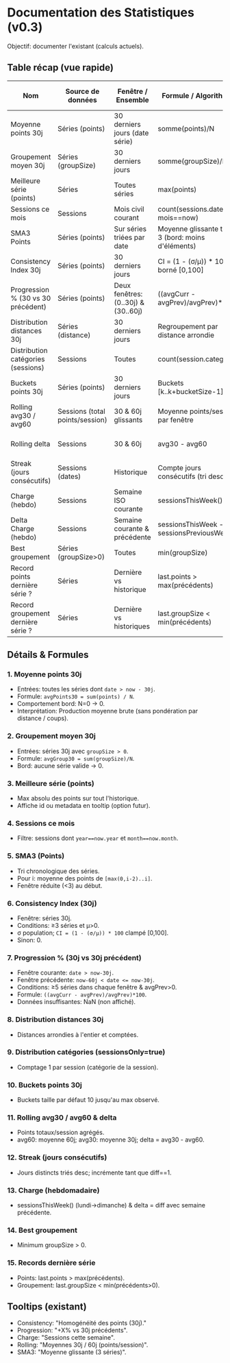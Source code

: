 # Documentation des Statistiques (v0.3)

Objectif: documenter l'existant (calculs actuels).

## Table récap (vue rapide)
| Nom | Source de données | Fenêtre / Ensemble | Formule / Algorithme | Conditions d'affichage | Valeurs limites / Fallback |
|-----|-------------------|--------------------|----------------------|------------------------|----------------------------|
| Moyenne points 30j | Séries (points) | 30 derniers jours (date série) | somme(points)/N | ≥1 série dans fenêtre | 0 si aucune série |
| Groupement moyen 30j | Séries (groupSize) | 30 derniers jours | somme(groupSize)/N | ≥1 série avec groupSize>0 | 0 si aucune |
| Meilleure série (points) | Séries | Toutes séries | max(points) | ≥1 série | null/"-" si aucune |
| Sessions ce mois | Sessions | Mois civil courant | count(sessions.date mois==now) | ≥0 (toujours) | 0 |
| SMA3 Points | Séries (points) | Sur séries triées par date | Moyenne glissante taille 3 (bord: moins d'éléments) | ≥1 série | suit valeurs réelles |
| Consistency Index 30j | Séries (points) | 30 derniers jours | CI = (1 - (σ/μ)) * 100, borné [0,100] | ≥3 séries et μ>0 | 0 si insuffisant |
| Progression % (30 vs 30 précédent) | Séries (points) | Deux fenêtres: (0..30j) & (30..60j) | ((avgCurr - avgPrev)/avgPrev)*100 | ≥5 séries dans chaque fenêtre & avgPrev>0 | NaN → non affiché |
| Distribution distances 30j | Séries (distance) | 30 derniers jours | Regroupement par distance arrondie | ≥1 série | Liste vide |
| Distribution catégories (sessions) | Sessions | Toutes | count(session.category) | ≥1 session | Vide si aucune |
| Buckets points 30j | Séries (points) | 30 derniers jours | Buckets [k..k+bucketSize-1] | ≥1 série | Liste vide |
| Rolling avg30 / avg60 | Sessions (total points/session) | 30 & 60j glissants | Moyenne points/session par fenêtre | ≥1 session dans fenêtre | 0 si vide |
| Rolling delta | Sessions | 30 & 60j | avg30 - avg60 | Average calculées | 0 si pas de données |
| Streak (jours consécutifs) | Sessions (dates) | Historique | Compte jours consécutifs (tri desc) | ≥1 session | 0 |
| Charge (hebdo) | Sessions | Semaine ISO courante | sessionsThisWeek() | ≥0 | 0 |
| Delta Charge (hebdo) | Sessions | Semaine courante & précédente | sessionsThisWeek - sessionsPreviousWeek | ≥0 | 0 |
| Best groupement | Séries (groupSize>0) | Toutes | min(groupSize) | ≥1 série valide | 0 |
| Record points dernière série ? | Séries | Dernière vs historique | last.points > max(précédents) | ≥2 séries | false |
| Record groupement dernière série ? | Séries | Dernière vs historiques | last.groupSize < min(précédents) | ≥2 séries valides | false |

## Détails & Formules

### 1. Moyenne points 30j
- Entrées: toutes les séries dont `date > now - 30j`.
- Formule: `avgPoints30 = sum(points) / N`.
- Comportement bord: N=0 → 0.
- Interprétation: Production moyenne brute (sans pondération par distance / coups). 

### 2. Groupement moyen 30j
- Entrées: séries 30j avec `groupSize > 0`.
- Formule: `avgGroup30 = sum(groupSize)/N`.
- Bord: aucune série valide → 0.

### 3. Meilleure série (points)
- Max absolu des points sur tout l'historique.
- Affiche id ou metadata en tooltip (option futur).

### 4. Sessions ce mois
- Filtre: sessions dont `year==now.year` et `month==now.month`.

### 5. SMA3 (Points)
- Tri chronologique des séries.
- Pour i: moyenne des points de `[max(0,i-2)..i]`.
- Fenêtre réduite (<3) au début.

### 6. Consistency Index (30j)
- Fenêtre: séries 30j.
- Conditions: ≥3 séries et μ>0.
- σ population; `CI = (1 - (σ/μ)) * 100` clampé [0,100].
- Sinon: 0.

### 7. Progression % (30j vs 30j précédent)
- Fenêtre courante: `date > now-30j`.
- Fenêtre précédente: `now-60j < date <= now-30j`.
- Conditions: ≥5 séries dans chaque fenêtre & avgPrev>0.
- Formule: `((avgCurr - avgPrev)/avgPrev)*100`.
- Données insuffisantes: NaN (non affiché).

### 8. Distribution distances 30j
- Distances arrondies à l'entier et comptées.

### 9. Distribution catégories (sessionsOnly=true)
- Comptage 1 par session (catégorie de la session).

### 10. Buckets points 30j
- Buckets taille par défaut 10 jusqu'au max observé.

### 11. Rolling avg30 / avg60 & delta
- Points totaux/session agrégés.
- avg60: moyenne 60j; avg30: moyenne 30j; delta = avg30 - avg60.

### 12. Streak (jours consécutifs)
- Jours distincts triés desc; incrémente tant que diff==1.

### 13. Charge (hebdomadaire)
- sessionsThisWeek() (lundi→dimanche) & delta = diff avec semaine précédente.

### 14. Best groupement
- Minimum groupSize > 0.

### 15. Records dernière série
- Points: last.points > max(précédents).
- Groupement: last.groupSize < min(précédents>0).

## Tooltips (existant)
- Consistency: "Homogénéité des points (30j)."
- Progression: "+X% vs 30j précédents".
- Charge: "Sessions cette semaine".
- Rolling: "Moyennes 30j / 60j (points/session)".
- SMA3: "Moyenne glissante (3 séries)".


